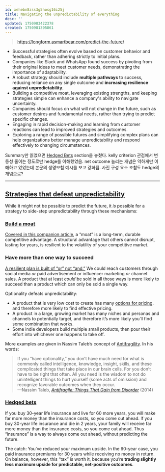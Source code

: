 ```yaml
---
id: xehebn8zss3g5hosg16i25j
title: Navigating the unpredictability of everything
desc: ''
updated: 1750983422378
created: 1750981395861
---
```


> https://longform.asmartbear.com/predict-the-future/

- Successful strategies often evolve based on customer behavior and feedback, rather than adhering strictly to initial plans.
- Companies like Slack and WhatsApp found success by pivoting from their original ideas to meet customer needs, demonstrating the importance of adaptability.
- A robust strategy should include **multiple pathways** to success, reducing reliance on any single outcome and **increasing resilience against unpredictability**.
- Building a competitive moat, leveraging existing strengths, and keeping strategies simple can enhance a company's ability to navigate uncertainty.
- Companies should focus on what will not change in the future, such as customer desires and fundamental needs, rather than trying to predict specific changes.
- Engaging in rapid decision-making and learning from customer reactions can lead to improved strategies and outcomes.
- Exploring a range of possible futures and simplifying complex plans can help organizations better manage unpredictability and respond effectively to changing circumstances.

Summary만 읽었으면 [Hedged Bets](https://longform.asmartbear.com/predict-the-future/#hedged-bets) section을 놓쳤다.
kelly criterion 관점에서 변동성 줄이는 정도로만 hedge를 이해했었음.
net outcome 늘리는 개념은 약하게만 이해하고 있었는데 본문의 생명보험 예시를 보고 강화됨.
사진 구성 요소 조합도 hedge의 개념으로?

---

## [Strategies that defeat unpredictability](https://longform.asmartbear.com/predict-the-future/#strategies-defeat-unpredictability)

While it might not be possible to predict the future, it _is_ possible for a strategy to side-step unpredictability through these mechanisms:

### [Build a moat](https://longform.asmartbear.com/predict-the-future/#build-moat)

[Covered in this companion article](https://longform.asmartbear.com/moats/), a “moat” is a long-term, durable competitive advantage. A structural advantage that others cannot disrupt, lasting for years, is resilient to the volatility of your competitive market.

### Have more than one way to succeed

[A resilient plan is built of “or” not “and.”](https://longform.asmartbear.com/capturing-luck/) We could reach customers through social media _or_ paid advertisement _or_ influencer marketing _or_ channel sales. A product that at least _could_ be sold in all those ways is more likely to succeed than a product which can only be sold a single way.

Optionality defeats unpredictability:

- A product that is very low cost to create has many [options for pricing](https://longform.asmartbear.com/pricing-determines-your-business-model/), and therefore more likely to find effective pricing.
- A product in a large, growing market has many niches and personas and channels to potentially target, and therefore it’s more likely you’ll find some combination that works.
- Some indie developers build multiple small products, then pour their effort into whichever one happens to take off.

More examples are given in Nassim Taleb’s concept of [Antifragility](https://en.wikipedia.org/wiki/Antifragility). In his words:

> If you “have optionality,” you don’t have much need for what is commonly called intelligence, knowledge, insight, skills, and these complicated things that take place in our brain cells. For you don’t have to be right that often. All you need is the wisdom to not do unintelligent things to hurt yourself (some acts of omission) and recognize favorable outcomes when they occur.  
> —Nassim Taleb, _[Antifragile: Things That Gain from Disorder](https://www.amazon.com/Antifragile-Things-That-Disorder-Incerto/dp/0812979680/?utm_source=longform.asmartbear.com&utm_campaign=longform.asmartbear.com&utm_medium=post)_ (2014)

### [Hedged bets](https://longform.asmartbear.com/predict-the-future/#hedged-bets)

If you buy 30-year life insurance and live for 60 more years, you will make far more money than the insurance costs, so you come out ahead. If you buy 30-year life insurance and die in 2 years, your family will receive far more money than the insurance costs, so you come out ahead. Thus “insurance” is a way to always come out ahead, without predicting the future.

The catch: You’ve reduced your maximum upside. In the 60-year case, you paid insurance premiums for 30 years while receiving no money in return. On balance, however, this “tax” is worth it, because you’re **trading slightly less maximum upside for predictable, net-positive outcomes.**
